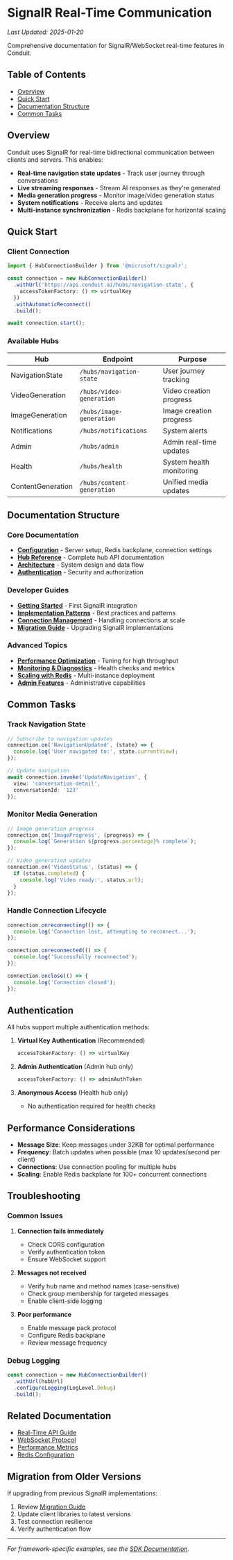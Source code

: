 # SignalR Real-Time Communication

*Last Updated: 2025-01-20*

Comprehensive documentation for SignalR/WebSocket real-time features in Conduit.

## Table of Contents
- [Overview](#overview)
- [Quick Start](#quick-start)
- [Documentation Structure](#documentation-structure)
- [Common Tasks](#common-tasks)

## Overview

Conduit uses SignalR for real-time bidirectional communication between clients and servers. This enables:

- **Real-time navigation state updates** - Track user journey through conversations
- **Live streaming responses** - Stream AI responses as they're generated
- **Media generation progress** - Monitor image/video generation status
- **System notifications** - Receive alerts and updates
- **Multi-instance synchronization** - Redis backplane for horizontal scaling

## Quick Start

### Client Connection

```typescript
import { HubConnectionBuilder } from '@microsoft/signalr';

const connection = new HubConnectionBuilder()
  .withUrl('https://api.conduit.ai/hubs/navigation-state', {
    accessTokenFactory: () => virtualKey
  })
  .withAutomaticReconnect()
  .build();

await connection.start();
```

### Available Hubs

| Hub | Endpoint | Purpose |
|-----|----------|---------|
| NavigationState | `/hubs/navigation-state` | User journey tracking |
| VideoGeneration | `/hubs/video-generation` | Video creation progress |
| ImageGeneration | `/hubs/image-generation` | Image creation progress |
| Notifications | `/hubs/notifications` | System alerts |
| Admin | `/hubs/admin` | Admin real-time updates |
| Health | `/hubs/health` | System health monitoring |
| ContentGeneration | `/hubs/content-generation` | Unified media updates |

## Documentation Structure

### Core Documentation
- **[Configuration](./configuration.md)** - Server setup, Redis backplane, connection settings
- **[Hub Reference](./hub-reference.md)** - Complete hub API documentation
- **[Architecture](./architecture.md)** - System design and data flow
- **[Authentication](./authentication.md)** - Security and authorization

### Developer Guides
- **[Getting Started](./guides/getting-started.md)** - First SignalR integration
- **[Implementation Patterns](./guides/implementation-patterns.md)** - Best practices and patterns
- **[Connection Management](./guides/connection-management.md)** - Handling connections at scale
- **[Migration Guide](./guides/migration-guide.md)** - Upgrading SignalR implementations

### Advanced Topics
- **[Performance Optimization](./advanced/performance-optimization.md)** - Tuning for high throughput
- **[Monitoring & Diagnostics](./advanced/monitoring-and-diagnostics.md)** - Health checks and metrics
- **[Scaling with Redis](./advanced/scaling-and-redis.md)** - Multi-instance deployment
- **[Admin Features](./advanced/admin-features.md)** - Administrative capabilities

## Common Tasks

### Track Navigation State
```typescript
// Subscribe to navigation updates
connection.on('NavigationUpdated', (state) => {
  console.log('User navigated to:', state.currentView);
});

// Update navigation
await connection.invoke('UpdateNavigation', {
  view: 'conversation-detail',
  conversationId: '123'
});
```

### Monitor Media Generation
```typescript
// Image generation progress
connection.on('ImageProgress', (progress) => {
  console.log(`Generation ${progress.percentage}% complete`);
});

// Video generation updates
connection.on('VideoStatus', (status) => {
  if (status.completed) {
    console.log('Video ready:', status.url);
  }
});
```

### Handle Connection Lifecycle
```typescript
connection.onreconnecting(() => {
  console.log('Connection lost, attempting to reconnect...');
});

connection.onreconnected(() => {
  console.log('Successfully reconnected');
});

connection.onclose(() => {
  console.log('Connection closed');
});
```

## Authentication

All hubs support multiple authentication methods:

1. **Virtual Key Authentication** (Recommended)
   ```typescript
   accessTokenFactory: () => virtualKey
   ```

2. **Admin Authentication** (Admin hub only)
   ```typescript
   accessTokenFactory: () => adminAuthToken
   ```

3. **Anonymous Access** (Health hub only)
   - No authentication required for health checks

## Performance Considerations

- **Message Size**: Keep messages under 32KB for optimal performance
- **Frequency**: Batch updates when possible (max 10 updates/second per client)
- **Connections**: Use connection pooling for multiple hubs
- **Scaling**: Enable Redis backplane for 100+ concurrent connections

## Troubleshooting

### Common Issues

1. **Connection fails immediately**
   - Check CORS configuration
   - Verify authentication token
   - Ensure WebSocket support

2. **Messages not received**
   - Verify hub name and method names (case-sensitive)
   - Check group membership for targeted messages
   - Enable client-side logging

3. **Poor performance**
   - Enable message pack protocol
   - Configure Redis backplane
   - Review message frequency

### Debug Logging

```typescript
const connection = new HubConnectionBuilder()
  .withUrl(hubUrl)
  .configureLogging(LogLevel.Debug)
  .build();
```

## Related Documentation

- [Real-Time API Guide](../real-time-api-guide.md)
- [WebSocket Protocol](../api-reference/README.md#websocket)
- [Performance Metrics](../performance-metrics.md)
- [Redis Configuration](../cache-configuration.md)

## Migration from Older Versions

If upgrading from previous SignalR implementations:
1. Review [Migration Guide](./guides/migration-guide.md)
2. Update client libraries to latest versions
3. Test connection resilience
4. Verify authentication flow

---

*For framework-specific examples, see the [SDK Documentation](../../Clients/Node/docs/README.md).*